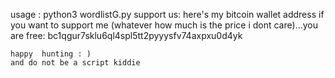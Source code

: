 usage : python3 wordlistG.py <new file name>
support us:
here's my bitcoin wallet address if you want to support me (whatever how much is the price i dont care)...you are free:
bc1qgur7sklu6ql4spl5tt2pyyysfv74axpxu0d4yk

    happy  hunting : )
    and do not be a script kiddie
